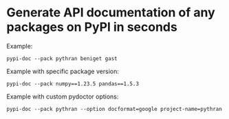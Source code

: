 # Generate API documentation of any packages on PyPI in seconds

Example:

```
pypi-doc --pack pythran beniget gast
```

Example with specific package version:
```
pypi-doc --pack numpy==1.23.5 pandas==1.5.3
```

Example with custom pydoctor options:
```
pypi-doc --pack pythran --option docformat=google project-name=pythran
```
